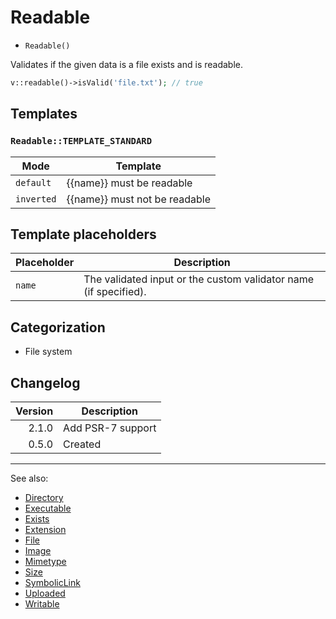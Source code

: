# Readable

- `Readable()`

Validates if the given data is a file exists and is readable.

```php
v::readable()->isValid('file.txt'); // true
```

## Templates

### `Readable::TEMPLATE_STANDARD`

| Mode       | Template                      |
|------------|-------------------------------|
| `default`  | {{name}} must be readable     |
| `inverted` | {{name}} must not be readable |

## Template placeholders

| Placeholder | Description                                                      |
|-------------|------------------------------------------------------------------|
| `name`      | The validated input or the custom validator name (if specified). |

## Categorization

- File system

## Changelog

| Version | Description       |
|--------:|-------------------|
|   2.1.0 | Add PSR-7 support |
|   0.5.0 | Created           |

***
See also:

- [Directory](Directory.md)
- [Executable](Executable.md)
- [Exists](Exists.md)
- [Extension](Extension.md)
- [File](File.md)
- [Image](Image.md)
- [Mimetype](Mimetype.md)
- [Size](Size.md)
- [SymbolicLink](SymbolicLink.md)
- [Uploaded](Uploaded.md)
- [Writable](Writable.md)
